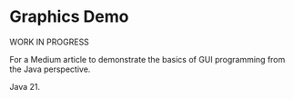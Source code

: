 # Graphics Demo

WORK IN PROGRESS

For a Medium article to demonstrate the basics of GUI programming from the Java 
perspective.

Java 21.
